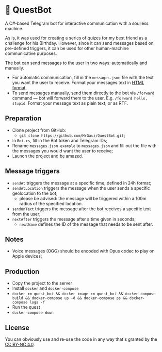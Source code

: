 # 🤖 QuestBot

A C#-based Telegram bot for interactive communication with a soulless machine.

As is, it was used for creating a series of quizes for my best friend as a challenge for his Birthday. However, since it can send messages based on pre-defined triggers, it can be used for other human-machine communicative purposes.

The bot can send messages to the user in two ways: automatically and manually.
- For automatic communication, fill in the ``messages.json`` file with the text you want the user to receive. Format your messages text in [HTML format](https://core.telegram.org/api/entities).
- To send messages manually, send them directly to the bot via ``/forward`` command — bot will forward them to the user. E.g. ``/forward hello, stupid``. Format your message text as plain text, or as RTF.


## Preparation
- Clone project from GitHub:
	- ``git clone https://github.com/MrGauz/QuestBot.git``;
- In ``Bot.cs``, fill in the Bot token and Telegram IDs;
- Rename ``messages.json.example`` to ``messages.json`` and fill out the file with the messages you would want the user to receive;
- Launch the project and be amazed.
	

## Message triggers
- ``sendAt`` triggers the message at a specific time, defined in 24h format;
- ``sendAtLocation`` triggers the message when the user sends a specific geolocation to the bot;
	- please be advised: the message will be triggered within a 100m radius of the specified location.
- ``sendOnText`` triggers the message after the bot receives a specific text from the user;
- ``nextAfter`` triggers the message after a time given in seconds;
	- ``nextName`` defines the ID of the message that needs to be sent after.

## Notes
- Voice messages (OGG) should be encoded with Opus codec to play on Apple devices;

## Production
- Copy the project to the server
- Install ``docker`` and ``docker-compose``
- ``docker rm quest_bot && docker image rm quest_bot && docker-compose build && docker-compose up -d && docker-compose ps && docker-compose logs -f``
- Run the quest
- ``docker-compose down``

## License
You can obviously use and re-use the code in any way that's granted by the [CC BY-NC 4.0](https://creativecommons.org/licenses/by-nc/4.0/).
